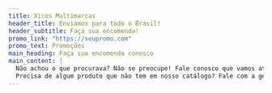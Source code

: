 ```yaml
---
title: Xicos Multimarcas
header_title: Enviamos para todo o Brasil!
header_subtitle: Faça sua encomenda!
promo_link: "https://seupromo.com"
promo_text: Promoções
main_heading: Faça sua encomenda conosco
main_content: |
  Não achou o que procurava? Não se preocupe! Fale conosco que vamos atrás do que precisa.  
  Precisa de algum produto que não tem em nosso catálogo? Fale com a gente! [Clique aqui](https://wa.me/5562994953404).
---
```

